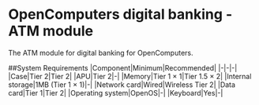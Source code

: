 # OpenComputers digital banking - ATM module
The ATM module for digital banking for OpenComputers.<br>

##System Requirements
|Component|Minimum|Recommended|
|-|-|-|
|Case|Tier 2|Tier 2|
|APU|Tier 2|-|
|Memory|Tier 1 × 1|Tier 1.5 × 2|
|Internal storage|1MB (Tier 1 × 1)|-|
|Network card|Wired|Wireless Tier 2|
|Data card|Tier 1|Tier 2|
|Operating system|OpenOS|-|
|Keyboard|Yes|-|
